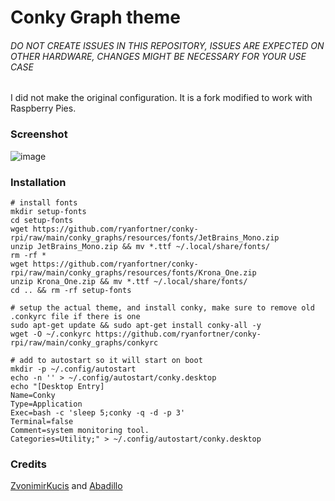 # Conky Graph theme
###### DO NOT CREATE ISSUES IN THIS REPOSITORY, ISSUES ARE EXPECTED ON OTHER HARDWARE, CHANGES MIGHT BE NECESSARY FOR YOUR USE CASE
I did not make the original configuration. It is a fork modified to work with Raspberry Pies.

### Screenshot
![image](https://user-images.githubusercontent.com/28309837/127056441-4869d168-72f2-4721-913a-63f4abbd9bc4.png)

### Installation
```
# install fonts
mkdir setup-fonts
cd setup-fonts
wget https://github.com/ryanfortner/conky-rpi/raw/main/conky_graphs/resources/fonts/JetBrains_Mono.zip
unzip JetBrains_Mono.zip && mv *.ttf ~/.local/share/fonts/
rm -rf *
wget https://github.com/ryanfortner/conky-rpi/raw/main/conky_graphs/resources/fonts/Krona_One.zip
unzip Krona_One.zip && mv *.ttf ~/.local/share/fonts/
cd .. && rm -rf setup-fonts

# setup the actual theme, and install conky, make sure to remove old .conkyrc file if there is one
sudo apt-get update && sudo apt-get install conky-all -y
wget -O ~/.conkyrc https://github.com/ryanfortner/conky-rpi/raw/main/conky_graphs/conkyrc

# add to autostart so it will start on boot
mkdir -p ~/.config/autostart
echo -n '' > ~/.config/autostart/conky.desktop
echo "[Desktop Entry]
Name=Conky
Type=Application
Exec=bash -c 'sleep 5;conky -q -d -p 3'
Terminal=false
Comment=system monitoring tool.
Categories=Utility;" > ~/.config/autostart/conky.desktop
```

### Credits
[ZvonimirKucis](https://github.com/ZvonimirKucis/conky) and [Abadillo](https://github.com/abadillo/files)
